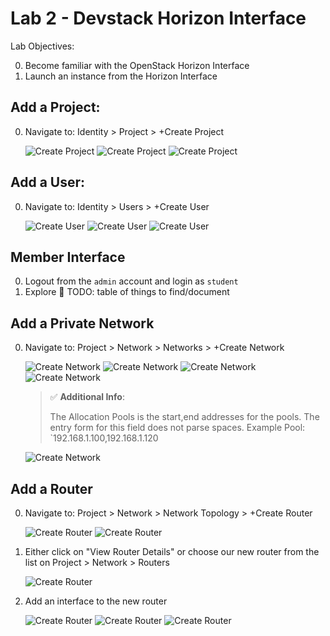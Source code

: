 # Lab 2 - Devstack Horizon Interface

  Lab Objectives:

  0. Become familiar with the OpenStack Horizon Interface
  0. Launch an instance from the Horizon Interface

## Add a Project:

  0. Navigate to: Identity > Project > +Create Project
     
     ![Create Project](img/horizon-create-project.png)
     ![Create Project](img/horizon-create-project2.png)
     ![Create Project](img/horizon-create-project3.png)

## Add a User:

  0. Navigate to: Identity > Users > +Create User

     ![Create User](img/horizon-create-user.png)
     ![Create User](img/horizon-create-user2.png)
     ![Create User](img/horizon-create-user3.png)

## Member Interface

  0. Logout from the `admin` account and login as `student`
  0. Explore :red_circle: TODO: table of things to find/document

## Add a Private Network

  0. Navigate to: Project > Network > Networks > +Create Network

     ![Create Network](img/create-network.png)
     ![Create Network](img/create-network2.png)
     ![Create Network](img/create-network3.png)
     ![Create Network](img/create-network4.png)

     > :white_check_mark: **Additional Info**:
     >
     > The Allocation Pools is the start,end addresses for the pools.
     > The entry form for this field does not parse spaces.
     > Example Pool: `192.168.1.100,192.168.1.120

     ![Create Network](img/create-network5.png)

## Add a Router

  0. Navigate to: Project > Network > Network Topology > +Create Router
     
     ![Create Router](img/create-router.png)
     ![Create Router](img/create-router2.png)
  
  0. Either click on "View Router Details" or choose our new router from the list on Project > Network > Routers

     ![Create Router](img/create-router3.png)

  0. Add an interface to the new router

     ![Create Router](img/create-router4.png)
     ![Create Router](img/create-router5.png)
     ![Create Router](img/create-router6.png)
